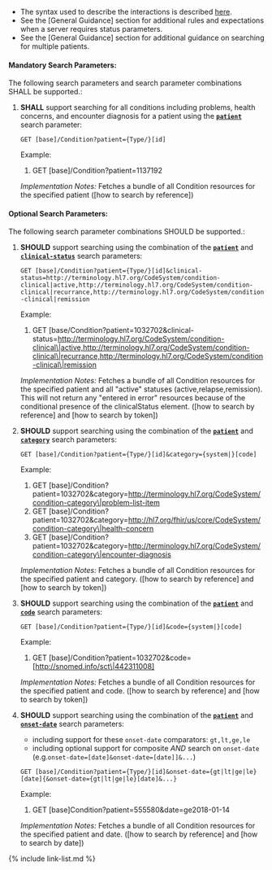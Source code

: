 - The syntax used to describe the interactions is described [here](general-guidance.html#search-syntax).
- See the [General Guidance] section for additional rules and expectations when a server requires status parameters.
- See the [General Guidance] section for additional guidance on searching for multiple patients.

#### Mandatory Search Parameters:

The following search parameters and search parameter combinations SHALL be supported.:

1. **SHALL** support searching for all conditions including problems, health concerns, and encounter diagnosis for a patient using the **[`patient`](SearchParameter-us-core-condition-patient.html)** search parameter:

    `GET [base]/Condition?patient={Type/}[id]`

    Example:
    
      1. GET [base]/Condition?patient=1137192

    *Implementation Notes:* Fetches a bundle of all Condition resources for the specified patient ([how to search by reference])


#### Optional Search Parameters:

The following search parameter combinations SHOULD be supported.:

1. **SHOULD** support searching using the combination of the **[`patient`](SearchParameter-us-core-condition-patient.html)** and **[`clinical-status`](SearchParameter-us-core-condition-clinical-status.html)** search parameters:

    `GET [base]/Condition?patient={Type/}[id]&clinical-status=http://terminology.hl7.org/CodeSystem/condition-clinical|active,http://terminology.hl7.org/CodeSystem/condition-clinical|recurrance,http://terminology.hl7.org/CodeSystem/condition-clinical|remission`

    Example:
    
      1. GET [base/Condition?patient=1032702&amp;clinical-status=http://terminology.hl7.org/CodeSystem/condition-clinical\|active,http://terminology.hl7.org/CodeSystem/condition-clinical\|recurrance,http://terminology.hl7.org/CodeSystem/condition-clinical\|remission

    *Implementation Notes:* Fetches a bundle of all Condition resources for the specified patient and all &#34;active&#34; statuses (active,relapse,remission). This will not return any &#34;entered in error&#34; resources because of the conditional presence of the clinicalStatus element. ([how to search by reference] and [how to search by token])

1. **SHOULD** support searching using the combination of the **[`patient`](SearchParameter-us-core-condition-patient.html)** and **[`category`](SearchParameter-us-core-condition-category.html)** search parameters:

    `GET [base]/Condition?patient={Type/}[id]&category={system|}[code]`

    Example:
    
      1. GET [base]/Condition?patient=1032702&amp;category=http://terminology.hl7.org/CodeSystem/condition-category\|problem-list-item
      1. GET [base]/Condition?patient=1032702&amp;category=http://hl7.org/fhir/us/core/CodeSystem/condition-category\|health-concern
      1. GET [base]/Condition?patient=1032702&amp;category=http://terminology.hl7.org/CodeSystem/condition-category\|encounter-diagnosis

    *Implementation Notes:* Fetches a bundle of all Condition resources for the specified patient and category. ([how to search by reference] and [how to search by token])

1. **SHOULD** support searching using the combination of the **[`patient`](SearchParameter-us-core-condition-patient.html)** and **[`code`](SearchParameter-us-core-condition-code.html)** search parameters:

    `GET [base]/Condition?patient={Type/}[id]&code={system|}[code]`

    Example:
    
      1. GET [base]/Condition?patient=1032702&amp;code=[http://snomed.info/sct\|442311008]

    *Implementation Notes:* Fetches a bundle of all Condition resources for the specified patient and code. ([how to search by reference] and [how to search by token])

1. **SHOULD** support searching using the combination of the **[`patient`](SearchParameter-us-core-condition-patient.html)** and **[`onset-date`](SearchParameter-us-core-condition-onset-date.html)** search parameters:
    - including support for these `onset-date` comparators: `gt,lt,ge,le`
    - including optional support for composite *AND* search on `onset-date` (e.g.`onset-date=[date]&onset-date=[date]]&...`)

    `GET [base]/Condition?patient={Type/}[id]&onset-date={gt|lt|ge|le}[date]{&onset-date={gt|lt|ge|le}[date]&...}`

    Example:
    
      1. GET [base]Condition?patient=555580&amp;date=ge2018-01-14

    *Implementation Notes:* Fetches a bundle of all Condition resources for the specified patient and date.  ([how to search by reference] and [how to search by date])



{% include link-list.md %}